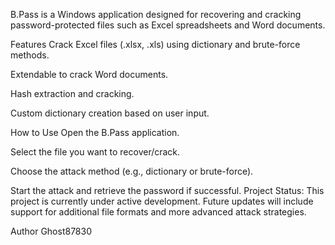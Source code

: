 B.Pass is a Windows application designed for recovering and cracking password-protected files such as Excel spreadsheets and Word documents.

Features
Crack Excel files (.xlsx, .xls) using dictionary and brute-force methods.

Extendable to crack Word documents.

Hash extraction and cracking.

Custom dictionary creation based on user input.

How to Use
Open the B.Pass application.

Select the file you want to recover/crack.

Choose the attack method (e.g., dictionary or brute-force).

Start the attack and retrieve the password if successful.
Project Status:
This project is currently under active development. Future updates will include support for additional file formats and more advanced attack strategies.

Author
Ghost87830
